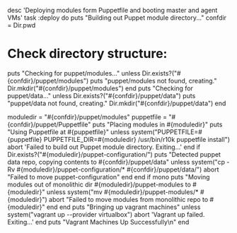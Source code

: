 desc 'Deploying modules form Puppetfile and booting master and agent VMs' 
task :deploy do
  puts "Building out Puppet module directory..."
  confdir = Dir.pwd
  # Check directory structure:
  puts "Checking for puppet/modules..."
  unless Dir.exists?("#{confdir}/puppet/modules")
	  puts "puppet/modules not found, creating." 
	  Dir.mkdir("#{confdir}/puppet/modules")
  end
  puts "Checking for puppet/data..."
  unless Dir.exists?("#{confdir}/puppet/data")
	  puts "puppet/data not found, creating."
	  Dir.mkdir("#{confdir}/puppet/data")
  end
  
  moduledir = "#{confdir}/puppet/modules"
  puppetfile = "#{confdir}/puppet/Puppetfile"
  puts "Placing modules in #{moduledir}"
  puts "Using Puppetfile at #{puppetfile}"
  unless system("PUPPETFILE=#{puppetfile} PUPPETFILE_DIR=#{moduledir} /usr/bin/r10k puppetfile install")
    abort 'Failed to build out Puppet module directory. Exiting...'
  end
  if Dir.exists?("#{moduledir}/puppet-configuration/")
	puts "Detected puppet data repo, copying contents to #{confdir}/puppet/data"
  	unless system("cp -Rv #{moduledir}/puppet-configuration/* #{confdir}/puppet/data/")
		abort "Failed to move puppet-configuration"
	end
  end
  if mono
	puts "Moving modules out of monolithic dir #{moduledir}/puppet-modules to #{moduledir}"
	unless system("mv #{moduledir}/puppet-modules/* #{moduledir}")
		abort "Failed to move modules from monolithic repo to #{moduledir}"
	end
  end
  puts "Bringing up vagrant machines"
  unless system("vagrant up --provider virtualbox") 
	  abort 'Vagrant up failed. Exiting...'
  end
  puts "Vagrant Machines Up Successfully\n"
end

